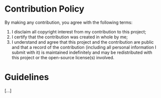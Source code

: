 # Contribution Policy

By making any contribution, you agree with the following terms:

1.  I disclaim all copyright interest from my contribution to this project;
2.  I certify that the contribution was created in whole by me;
3.  I understand and agree that this project and the contribution are public
    and that a record of the contribution (including all personal information I
    submit with it) is maintained indefinitely and may be redistributed with
    this project or the open-source license(s) involved.

# Guidelines

[...]

